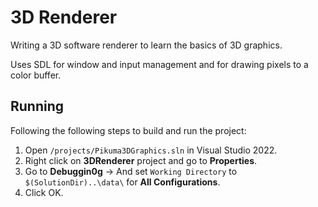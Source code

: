 # 3D Renderer

Writing a 3D software renderer to learn the basics of 3D graphics.

Uses SDL for window and input management and for drawing pixels to a color buffer.

## Running
Following the following steps to build and run the project:
1. Open `/projects/Pikuma3DGraphics.sln` in Visual Studio 2022.
2. Right click on **3DRenderer** project and go to **Properties**.
3. Go to **Debuggin0g** -> And set `Working Directory` to `$(SolutionDir)..\data\` for **All Configurations**.
4. Click OK.
